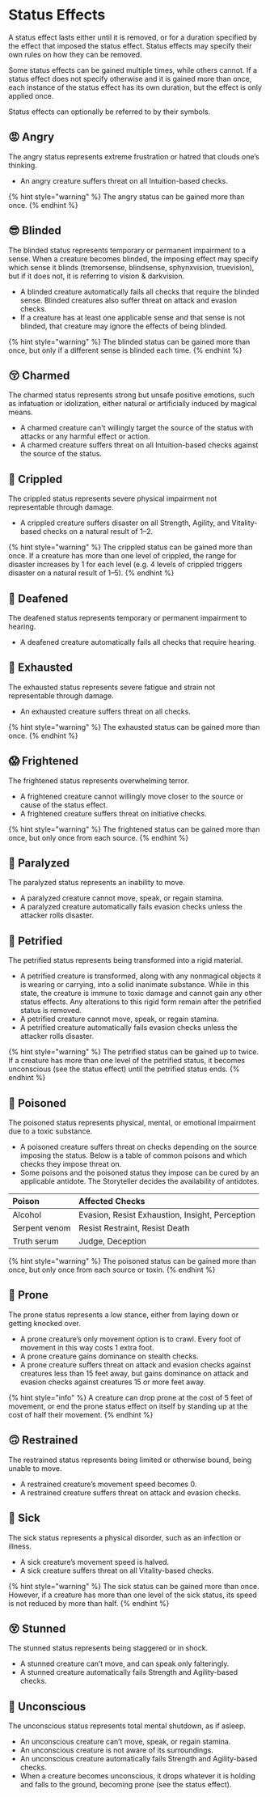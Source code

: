 # Status Effects

A status effect lasts either until it is removed, or for a duration specified by the effect that imposed the status effect. Status effects may specify their own rules on how they can be removed.

Some status effects can be gained multiple times, while others cannot. If a status effect does not specify otherwise and it is gained more than once, each instance of the status effect has its own duration, but the effect is only applied once.

Status effects can optionally be referred to by their symbols.

## 😡 Angry

The angry status represents extreme frustration or hatred that clouds one’s thinking.

* An angry creature suffers threat on all Intuition-based checks.

{% hint style="warning" %}
The angry status can be gained more than once.
{% endhint %}

## 😎 Blinded

The blinded status represents temporary or permanent impairment to a sense. When a creature becomes blinded, the imposing effect may specify which sense it blinds \(tremorsense, blindsense, sphynxvision, truevision\), but if it does not, it is referring to vision & darkvision.

* A blinded creature automatically fails all checks that require the blinded sense. Blinded creatures also suffer threat on attack and evasion checks.
* If a creature has at least one applicable sense and that sense is not blinded, that creature may ignore the effects of being blinded.

{% hint style="warning" %}
The blinded status can be gained more than once, but only if a different sense is blinded each time.
{% endhint %}

## 😚 Charmed

The charmed status represents strong but unsafe positive emotions, such as infatuation or idolization, either natural or artificially induced by magical means.

* A charmed creature can't willingly target the source of the status with attacks or any harmful effect or action.
* A charmed creature suffers threat on all Intuition-based checks against the source of the status.

## 🦴 Crippled

The crippled status represents severe physical impairment not representable through damage.

* A crippled creature suffers disaster on all Strength, Agility, and Vitality-based checks on a natural result of 1–2.

{% hint style="warning" %}
The crippled status can be gained more than once. If a creature has more than one level of crippled, the range for disaster increases by 1 for each level \(e.g. 4 levels of crippled triggers disaster on a natural result of 1–5\).
{% endhint %}

## 📯 Deafened

The deafened status represents temporary or permanent impairment to hearing.

* A deafened creature automatically fails all checks that require hearing.

## 🥵 Exhausted

The exhausted status represents severe fatigue and strain not representable through damage.

* An exhausted creature suffers threat on all checks.

{% hint style="warning" %}
The exhausted status can be gained more than once.
{% endhint %}

## 😱 Frightened

The frightened status represents overwhelming terror.

* A frightened creature cannot willingly move closer to the source or cause of the status effect.
* A frightened creature suffers threat on initiative checks.

{% hint style="warning" %}
The frightened status can be gained more than once, but only once from each source.
{% endhint %}

## 😬 Paralyzed

The paralyzed status represents an inability to move.

* A paralyzed creature cannot move, speak, or regain stamina.
* A paralyzed creature automatically fails evasion checks unless the attacker rolls disaster.

## 🗻 Petrified

The petrified status represents being transformed into a rigid material.

* A petrified creature is transformed, along with any nonmagical objects it is wearing or carrying, into a solid inanimate substance. While in this state, the creature is immune to toxic damage and cannot gain any other status effects. Any alterations to this rigid form remain after the petrified status is removed.
* A petrified creature cannot move, speak, or regain stamina.
* A petrified creature automatically fails evasion checks unless the attacker rolls disaster.

{% hint style="warning" %}
The petrified status can be gained up to twice. If a creature has more than one level of the petrified status, it becomes unconscious \(see the status effect\) until the petrified status ends.
{% endhint %}

## 🤢 Poisoned

The poisoned status represents physical, mental, or emotional impairment due to a toxic substance.

* A poisoned creature suffers threat on checks depending on the source imposing the status. Below is a table of common poisons and which checks they impose threat on.
* Some poisons and the poisoned status they impose can be cured by an applicable antidote. The Storyteller decides the availability of antidotes.

| Poison | Affected Checks |
| :--- | :--- |
| Alcohol | Evasion, Resist Exhaustion, Insight, Perception |
| Serpent venom | Resist Restraint, Resist Death |
| Truth serum | Judge, Deception |

{% hint style="warning" %}
The poisoned status can be gained more than once, but only once from each source or toxin.
{% endhint %}

## 🤸 Prone

The prone status represents a low stance, either from laying down or getting knocked over.

* A prone creature’s only movement option is to crawl. Every foot of movement in this way costs 1 extra foot.
* A prone creature gains dominance on stealth checks.
* A prone creature suffers threat on attack and evasion checks against creatures less than 15 feet away, but gains dominance on attack and evasion checks against creatures 15 or more feet away.

{% hint style="info" %}
A creature can drop prone at the cost of 5 feet of movement, or end the prone status effect on itself by standing up at the cost of half their movement.
{% endhint %}

## 🙃 Restrained

The restrained status represents being limited or otherwise bound, being unable to move.

* A restrained creature’s movement speed becomes 0.
* A restrained creature suffers threat on attack and evasion checks.

## 🤒 Sick

The sick status represents a physical disorder, such as an infection or illness.

* A sick creature’s movement speed is halved.
* A sick creature suffers threat on all Vitality-based checks.

{% hint style="warning" %}
The sick status can be gained more than once. However, if a creature has more than one level of the sick status, its speed is not reduced by more than half.
{% endhint %}

## 😵 Stunned

The stunned status represents being staggered or in shock.

* A stunned creature can’t move, and can speak only falteringly.
* A stunned creature automatically fails Strength and Agility-based checks.

## 👻 Unconscious

The unconscious status represents total mental shutdown, as if asleep.

* An unconscious creature can’t move, speak, or regain stamina.
* An unconscious creature is not aware of its surroundings.
* An unconscious creature automatically fails Strength and Agility-based checks.
* When a creature becomes unconscious, it drops whatever it is holding and falls to the ground, becoming prone \(see the status effect\).

